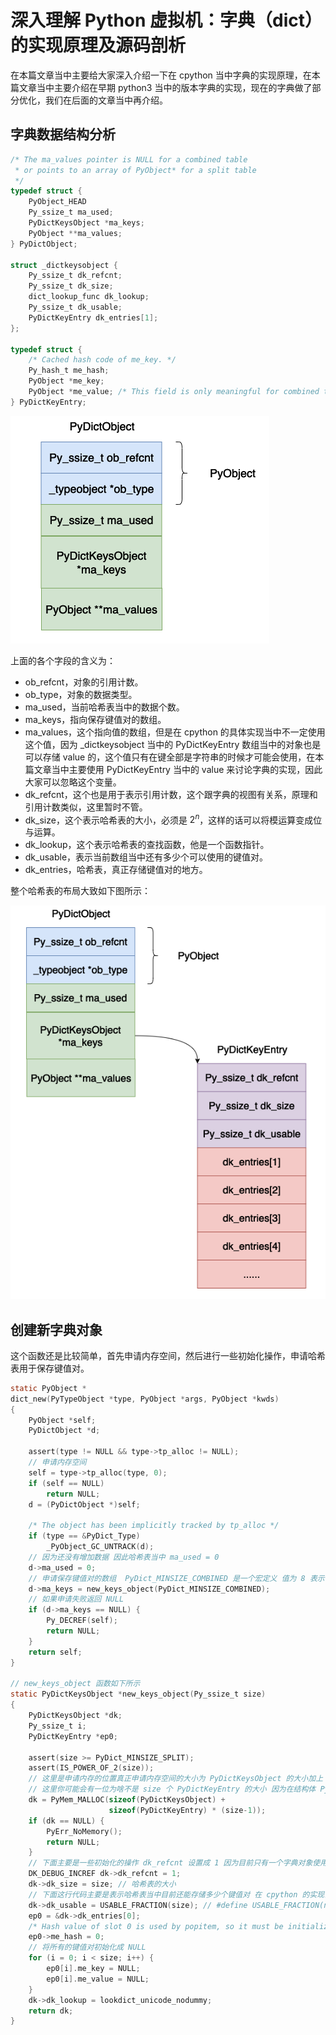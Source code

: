 # 深入理解 Python 虚拟机：字典（dict）的实现原理及源码剖析

在本篇文章当中主要给大家深入介绍一下在 cpython 当中字典的实现原理，在本篇文章当中主要介绍在早期 python3 当中的版本字典的实现，现在的字典做了部分优化，我们在后面的文章当中再介绍。

## 字典数据结构分析

```c
/* The ma_values pointer is NULL for a combined table
 * or points to an array of PyObject* for a split table
 */
typedef struct {
    PyObject_HEAD
    Py_ssize_t ma_used;
    PyDictKeysObject *ma_keys;
    PyObject **ma_values;
} PyDictObject;

struct _dictkeysobject {
    Py_ssize_t dk_refcnt;
    Py_ssize_t dk_size;
    dict_lookup_func dk_lookup;
    Py_ssize_t dk_usable;
    PyDictKeyEntry dk_entries[1];
};

typedef struct {
    /* Cached hash code of me_key. */
    Py_hash_t me_hash;
    PyObject *me_key;
    PyObject *me_value; /* This field is only meaningful for combined tables */
} PyDictKeyEntry;
```

![26-dict](../images/26-dict.png)

上面的各个字段的含义为：

- ob_refcnt，对象的引用计数。
- ob_type，对象的数据类型。
- ma_used，当前哈希表当中的数据个数。
- ma_keys，指向保存键值对的数组。
- ma_values，这个指向值的数组，但是在 cpython 的具体实现当中不一定使用这个值，因为 _dictkeysobject 当中的 PyDictKeyEntry 数组当中的对象也是可以存储 value 的，这个值只有在键全部是字符串的时候才可能会使用，在本篇文章当中主要使用 PyDictKeyEntry 当中的 value 来讨论字典的实现，因此大家可以忽略这个变量。
- dk_refcnt，这个也是用于表示引用计数，这个跟字典的视图有关系，原理和引用计数类似，这里暂时不管。
- dk_size，这个表示哈希表的大小，必须是 $2^n$，这样的话可以将模运算变成位与运算。
- dk_lookup，这个表示哈希表的查找函数，他是一个函数指针。
- dk_usable，表示当前数组当中还有多少个可以使用的键值对。
- dk_entries，哈希表，真正存储键值对的地方。

整个哈希表的布局大致如下图所示：



![26-dict](../images/27-dict.png)

## 创建新字典对象

这个函数还是比较简单，首先申请内存空间，然后进行一些初始化操作，申请哈希表用于保存键值对。

```c
static PyObject *
dict_new(PyTypeObject *type, PyObject *args, PyObject *kwds)
{
    PyObject *self;
    PyDictObject *d;

    assert(type != NULL && type->tp_alloc != NULL);
    // 申请内存空间
    self = type->tp_alloc(type, 0);
    if (self == NULL)
        return NULL;
    d = (PyDictObject *)self;

    /* The object has been implicitly tracked by tp_alloc */
    if (type == &PyDict_Type)
        _PyObject_GC_UNTRACK(d);
    // 因为还没有增加数据 因此哈希表当中 ma_used = 0
    d->ma_used = 0;
    // 申请保存键值对的数组  PyDict_MINSIZE_COMBINED 是一个宏定义 值为 8 表示哈希表数组的最小长度
    d->ma_keys = new_keys_object(PyDict_MINSIZE_COMBINED);
    // 如果申请失败返回 NULL
    if (d->ma_keys == NULL) {
        Py_DECREF(self);
        return NULL;
    }
    return self;
}

// new_keys_object 函数如下所示
static PyDictKeysObject *new_keys_object(Py_ssize_t size)
{
    PyDictKeysObject *dk;
    Py_ssize_t i;
    PyDictKeyEntry *ep0;

    assert(size >= PyDict_MINSIZE_SPLIT);
    assert(IS_POWER_OF_2(size));
    // 这里是申请内存的位置真正申请内存空间的大小为 PyDictKeysObject 的大小加上 size-1 个PyDictKeyEntry的大小
    // 这里你可能会有一位为啥不是 size 个 PyDictKeyEntry 的大小 因为在结构体 PyDictKeysObject 当中已经申请了一个 PyDictKeyEntry 对象了
    dk = PyMem_MALLOC(sizeof(PyDictKeysObject) +
                      sizeof(PyDictKeyEntry) * (size-1));
    if (dk == NULL) {
        PyErr_NoMemory();
        return NULL;
    }
    // 下面主要是一些初始化的操作 dk_refcnt 设置成 1 因为目前只有一个字典对象使用 这个 PyDictKeysObject 对象
    DK_DEBUG_INCREF dk->dk_refcnt = 1;
    dk->dk_size = size; // 哈希表的大小
    // 下面这行代码主要是表示哈希表当中目前还能存储多少个键值对 在 cpython 的实现当中允许有 2/3 的数组空间去存储数据 超过这个数则需要进行扩容
    dk->dk_usable = USABLE_FRACTION(size); // #define USABLE_FRACTION(n) ((((n) << 1)+1)/3)
    ep0 = &dk->dk_entries[0];
    /* Hash value of slot 0 is used by popitem, so it must be initialized */
    ep0->me_hash = 0;
    // 将所有的键值对初始化成 NULL
    for (i = 0; i < size; i++) {
        ep0[i].me_key = NULL;
        ep0[i].me_value = NULL;
    }
    dk->dk_lookup = lookdict_unicode_nodummy;
    return dk;
}

```



